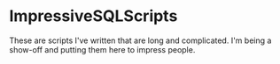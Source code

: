 # ImpressiveSQLScripts

These are scripts I've written that are long and complicated. I'm being a show-off and putting them here to impress people. 
